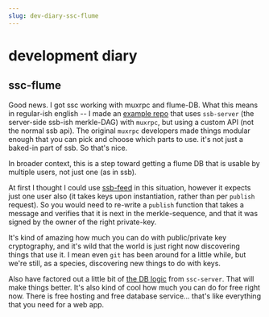 ```yaml
---
slug: dev-diary-ssc-flume
---
```


# development diary

## ssc-flume
Good news. I got ssc working with muxrpc and flume-DB. What this means in regular-ish english -- I made an [example repo](https://github.com/nichoth/ssc-flume/blob/main/example.js) that uses `ssb-server` (the server-side ssb-ish merkle-DAG) with `muxrpc`, but using a custom API (not the normal ssb api). The original `muxrpc` developers made things modular enough that you can pick and choose which parts to use. it's not just a baked-in part of ssb. So that's nice.

In broader context, this is a step toward getting a flume DB that is usable by multiple users, not just one (as in ssb).

At first I thought I could use [ssb-feed](https://github.com/ssb-junkyard/ssb-feed/) in this situation, however it expects just one user also (it takes keys upon instantiation, rather than per `publish` request). So you would need to re-write a `publish` function that takes a message and verifies that it is next in the merkle-sequence, and that it was signed by the owner of the right private-key.

It's kind of amazing how much you can do with public/private key cryptography, and it's wild that the world is just right now discovering things that use it. I mean even `git` has been around for a little while, but we're still, as a species, discovering new things to do with keys.

Also have factored out a little bit of [the DB logic](https://github.com/nichoth/ssc-fauna) from `ssc-server`. That will make things better. It's also kind of cool how much you can do for free right now. There is free hosting and free database service... that's like everything that you need for a web app.

